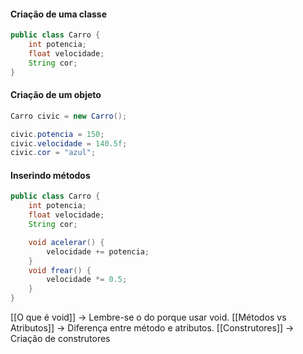 #### Criação de uma classe 

```java
public class Carro {
	int potencia;
	float velocidade;
	String cor;
}
```

#### Criação de um objeto

```java
Carro civic = new Carro();

civic.potencia = 150;
civic.velocidade = 140.5f;
civic.cor = "azul";
```

#### Inserindo métodos

```java
public class Carro {
	int potencia;
	float velocidade;
	String cor;

	void acelerar() {
		velocidade += potencia;
	}
	void frear() {
		velocidade *= 0.5;
	}
}
```

[[O que é void]] -> Lembre-se o do porque usar void.
[[Métodos vs Atributos]] -> Diferença entre método e atributos.
[[Construtores]] -> Criação de construtores